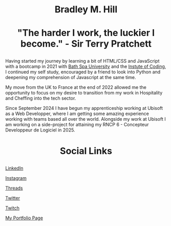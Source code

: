 
# <p align="center">Bradley M. Hill</p>
  

# <p align="center">"The harder I work, the luckier I become." - Sir Terry Pratchett</p>

    
Having started my journey by learning a bit of HTML/CSS and JavaScript with a bootcamp in 2021 with [Bath Spa University](https://www.bathspa.ac.uk/courses/short-courses/skills-bootcamps/) and the [Instute of Coding](https://instituteofcoding.org/), I continued my self study, encouraged by a friend to look into Python and deepening my comprehension of Javascript at the same time.

My move from the UK to France at the end of 2022 allowed me the opportunity to focus on my desire to transition from my work in Hospitality and Cheffing into the tech sector.

Since September 2024 I have begun my apprenticeship working at Ubisoft as a Web Developper, where I am getting some amazing experience working with teams based all over the world.
Alongside my work at Ubisoft I am working on a side-project for attaining my RNCP 6 - Concepteur Developpeur de Logiciel in 2025.



# <p align="center">Social Links</p>

 [LinkedIn ](https://www.linkedin.com/in/bradley-michael-hill/)

[Instagram](https://www.instagram.com/hill.bradley/)
        
[Threads](https://www.threads.net/@hill.bradley)
        
[Twitter](https://twitter.com/KingmObYojimbo)

[Twitch](https://www.twitch.tv/kingmobyojimbo)

[My Portfolio Page](https://www.bradley-hill.me/)
  
    

